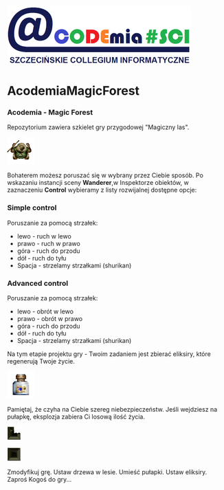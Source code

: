 ![acodemia_logo](https://github.com/jackflower/SCICode/blob/master/graphics/acodemia_logo.png)

# AcodemiaMagicForest
### Acodemia - Magic Forest
 
Repozytorium zawiera szkielet gry przygodowej "Magiczny las".

![Hero_icon](https://github.com/jackflower/AcodemiaMagicForest/blob/master/wanderer/wanderer_icon.png)

Bohaterem możesz poruszać się w wybrany przez Ciebie sposób.
Po wskazaniu instancji sceny **Wanderer**,w Inspektorze obiektów, w zaznaczeniu **Control** wybieramy z listy rozwijalnej dostępne opcje:

### Simple control

Poruszanie za pomocą strzałek:

* lewo - ruch w lewo
* prawo - ruch w prawo
* góra - ruch do przodu
* dół - ruch do tyłu
* Spacja - strzelamy strzałkami (shurikan)

### Advanced control

Poruszanie za pomocą strzałek:

* lewo - obrót w lewo
* prawo - obrót w prawo
* góra - ruch do przodu
* dół - ruch do tyłu
* Spacja - strzelamy strzałkami (shurikan)


Na tym etapie projektu gry - Twoim zadaniem jest zbierać eliksiry, które regenerują Twoje życie.

![Eliksir](https://github.com/jackflower/AcodemiaMagicForest/blob/master/elixir/elixir_blue.png)

Pamiętaj, że czyha na Ciebie szereg niebezpieczeństw. Jeśli wejdziesz na pułapkę, eksplozja zabiera Ci losową ilość życia.


![Trap_one](https://github.com/jackflower/AcodemiaMagicForest/blob/master/mine_one/mine_one_body.png)

![Trap_two](https://github.com/jackflower/AcodemiaMagicForest/blob/master/mine_two/mine_two_body.png)

Zmodyfikuj grę. Ustaw drzewa w lesie. Umieść pułapki. Ustaw eliksiry. Zaproś Kogoś do gry...
